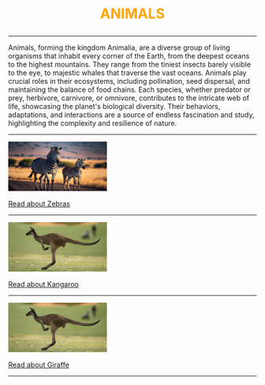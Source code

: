 # <center><p style="color:orange"> ANIMALS </p> </center>
---
Animals, forming the kingdom Animalia, are a diverse group of living organisms that inhabit every corner of the Earth, from the deepest oceans to the highest mountains. They range from the tiniest insects barely visible to the eye, to majestic whales that traverse the vast oceans. Animals play crucial roles in their ecosystems, including pollination, seed dispersal, and maintaining the balance of food chains. Each species, whether predator or prey, herbivore, carnivore, or omnivore, contributes to the intricate web of life, showcasing the planet's biological diversity. Their behaviors, adaptations, and interactions are a source of endless fascination and study, highlighting the complexity and resilience of nature.

---
<img src="./image/animal2.jpg" width="200" height="100">

[Read about Zebras](Zebra.md)

---

<img src="./image/animal3.jpg" width="200" height="100">

[Read about Kangaroo](Kangaroo.md)


---

<img src="./image/animal3.jpg" width="200" height="100">

[Read about Giraffe](Giraffe.md)


---